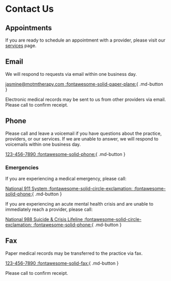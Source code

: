 # Contact Us

## Appointments

If you are ready to schedule an appointment with a provider, please visit our [services](services.md) page.

## Email

We will respond to requests via email within one business day.

[jasmine@motmtherapy.com :fontawesome-solid-paper-plane:](mailto:jasmine@motmtherapy.com){ .md-button }


Electronic medical records may be sent to us from other providers via email. Please call to confirm receipt.

## Phone

Please call and leave a voicemail if you have questions about the practice, providers, or our services.
If we are unable to answer, we will respond to voicemails within one business day.

[123-456-7890 :fontawesome-solid-phone:](tel:1234567890){ .md-button }

### Emergencies

If you are experiencing a medical emergency, please call:

[National 911 System :fontawesome-solid-circle-exclamation: :fontawesome-solid-phone:](tel:911){ .md-button }

If you are experiencing an acute mental health crisis and are unable to immediately reach a provider,
please call:

[National 988 Suicide & Crisis Lifeline :fontawesome-solid-circle-exclamation: :fontawesome-solid-phone:](tel:988){ .md-button }

## Fax

Paper medical records may be transferred to the practice via fax.

[123-456-7890 :fontawesome-solid-fax:](tel:1234567890){ .md-button }

Please call to confirm receipt.
